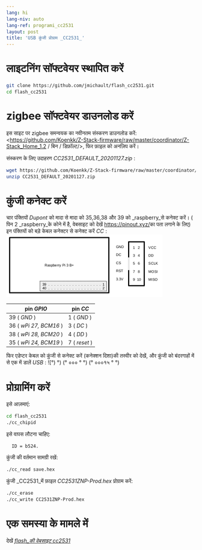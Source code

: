 ```yaml
---
lang: hi
lang-niv: auto
lang-ref: programi_cc2531
layout: post
title: 'USB कुंजी प्रोग्राम _CC2531_'
---
```


# लाइटनिंग सॉफ्टवेयर स्थापित करें

```bash
git clone https://github.com/jmichault/flash_cc2531.git
cd flash_cc2531
```
 
# zigbee सॉफ्टवेयर डाउनलोड करें
इस साइट पर zigbee समन्वयक का नवीनतम संस्करण डाउनलोड करें: <https://github.com/Koenkk/Z-Stack-firmware/raw/master/coordinator/Z-Stack_Home_1.2 / बिन / डिफ़ॉल्ट/>, फिर फ़ाइल को अनज़िप करें।

संस्करण के लिए उदाहरण _CC2531_DEFAULT_20201127.zip_ :

```bash
wget https://github.com/Koenkk/Z-Stack-firmware/raw/master/coordinator/Z-Stack_Home_1.2/bin/default/CC2531_DEFAULT_20201127.zip
unzip CC2531_DEFAULT_20201127.zip
```

# कुंजी कनेक्ट करें

चार पंक्तियों _Dupont_ को मादा से मादा को 35,36,38 और 39 को _raspberry_से कनेक्ट करें। ( पिन 2 _raspberry_के कोने में है, वेबसाइट को देखें <https://pinout.xyz/>का पता लगाने के लिए)  
इन पंक्तियों को बड़े केबल कनेक्टर से कनेक्ट करें _CC_ :  
![](/public/raspberry-cc.png "dispozicio _raspberry_ kaj _CC_") 

| pin _GPIO_          | pin _CC_  |
| ---------------------- | ------------ | 
| 39 ( _GND_ )           | 1 ( _GND_ )  |	
| 36 ( _wPi 27, BCM16_ ) | 3 ( _DC_ )   | 
| 38 ( _wPi 28, BCM20_ ) | 4 ( _DD_ )   | 
| 35 ( _wPi 24, BCM19_ ) | 7 ( _reset_ )| 

फिर एडेप्टर केबल को कुंजी से कनेक्ट करें (कनेक्शन दिशा)की तस्वीर को देखें, और कुंजी को बंदरगाहों में से एक में डालें _USB_ :
![°) °) (° ००० ° °) (° ०००१५ ° °)


# प्रोग्रामिंग करें

इसे आज़माएं:
```bash
cd flash_cc2531
./cc_chipid
```
इसे वापस लौटना चाहिए:
```
  ID = b524.
```

कुंजी की वर्तमान सामग्री रखें:
```bash
./cc_read save.hex
```

कुंजी _CC2531_में फ़ाइल _CC2531ZNP-Prod.hex_ प्रोग्राम करें:
```bash
./cc_erase
./cc_write CC2531ZNP-Prod.hex
```

# एक समस्या के मामले में
देखें [  _flash_की वेबसाइट cc2531_](https://jmichault.github.io/flash_cc2531-dok/)
